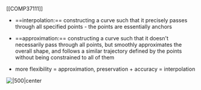 [[COMP37111]]

- ==interpolation:== constructing a curve such that it precisely passes through all specified points - the points are essentially anchors
- ==approximation:== constructing a curve such that it doesn't necessarily pass through all points, but smoothly approximates the overall shape, and follows a similar trajectory defined by the points without being constrained to all of them

- more flexibility = approximation, preservation + accuracy = interpolation

![|500|center](https://i.imgur.com/0xr6xx1.png)
